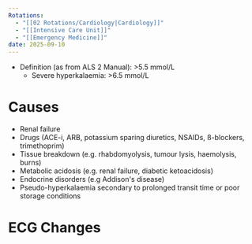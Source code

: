 ```yaml
---
Rotations:
  - "[[02 Rotations/Cardiology|Cardiology]]"
  - "[[Intensive Care Unit]]"
  - "[[Emergency Medicine]]"
date: 2025-09-10
---
```

- Definition (as from ALS 2 Manual): >5.5 mmol/L
	- Severe hyperkalaemia: >6.5 mmol/L
# Causes
- Renal failure
- Drugs (ACE-i, ARB, potassium sparing diuretics, NSAIDs, ß-blockers, trimethoprim)
- Tissue breakdown (e.g. rhabdomyolysis, tumour lysis, haemolysis, burns)
- Metabolic acidosis (e.g. renal failure, diabetic ketoacidosis)
- Endocrine disorders (e.g Addison's disease)
- Pseudo-hyperkalaemia secondary to prolonged transit time or poor storage conditions
# ECG Changes
